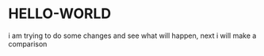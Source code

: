 # HELLO-WORLD
i am trying to do some changes and see what will happen, next i will make a comparison
